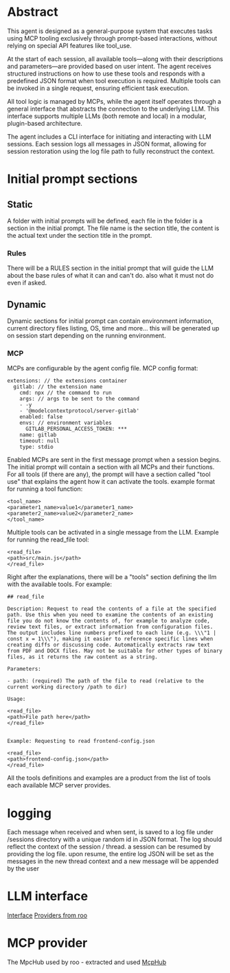 
# Abstract
This agent is designed as a general-purpose system that executes tasks using MCP tooling exclusively through prompt-based interactions, without relying on special API features like tool_use.

At the start of each session, all available tools—along with their descriptions and parameters—are provided based on user intent. The agent receives structured instructions on how to use these tools and responds with a predefined JSON format when tool execution is required. Multiple tools can be invoked in a single request, ensuring efficient task execution.

All tool logic is managed by MCPs, while the agent itself operates through a general interface that abstracts the connection to the underlying LLM. This interface supports multiple LLMs (both remote and local) in a modular, plugin-based architecture.  

The agent includes a CLI interface for initiating and interacting with LLM sessions. Each session logs all messages in JSON format, allowing for session restoration using the log file path to fully reconstruct the context.


# Initial prompt sections

## Static
A folder with initial prompts will be defined, each file in the folder is a section in the initial prompt. The file name is the section title, the content is the actual text under the section title in the prompt. 

### Rules
There will be a RULES section in the initial prompt that will guide the LLM about the base rules of what it can and can't do. also what it must not do even if asked. 

## Dynamic
Dynamic sections for initial prompt can contain environment information, current directory files listing, OS, time and more... this will be generated up on session start depending on the running environment. 

### MCP
MCPs are configurable by the agent config file. MCP config format:
```
extensions: // the extensions container
  gitlab: // the extension name
    cmd: npx // the command to run
    args: // args to be sent to the command
    - -y
    - '@modelcontextprotocol/server-gitlab'    
    enabled: false 
    envs: // environment variables
      GITLAB_PERSONAL_ACCESS_TOKEN: ***
    name: gitlab
    timeout: null
    type: stdio
```

Enabled MCPs are sent in the first message prompt when a session begins. 
The initial prompt will contain a section with all MCPs and their functions.
For all tools (if there are any), the prompt will have a section called "tool use" that explains the agent how it can activate the tools.
example format for running a tool function:
```
<tool_name>
<parameter1_name>value1</parameter1_name>
<parameter2_name>value2</parameter2_name>
</tool_name>
```
Multiple tools can be activated in a single message from the LLM.
Example for running the read_file tool: 
```
<read_file>
<path>src/main.js</path>
</read_file>
```

Right after the explanations, there will be a "tools" section defining the llm with the available tools. For example:
```
## read_file

Description: Request to read the contents of a file at the specified path. Use this when you need to examine the contents of an existing file you do not know the contents of, for example to analyze code, review text files, or extract information from configuration files. The output includes line numbers prefixed to each line (e.g. \\\"1 | const x = 1\\\"), making it easier to reference specific lines when creating diffs or discussing code. Automatically extracts raw text from PDF and DOCX files. May not be suitable for other types of binary files, as it returns the raw content as a string.

Parameters:

- path: (required) The path of the file to read (relative to the current working directory /path to dir)

Usage:

<read_file>
<path>File path here</path>
</read_file>


Example: Requesting to read frontend-config.json

<read_file>
<path>frontend-config.json</path>
</read_file>
```

All the tools definitions and examples are a product from the list of tools each available MCP server provides. 


# logging

Each message when received and when sent, is saved to a log file under /sessions directory with a unique random id in JSON format. The log should reflect the context of the session / thread. a session can be resumed by providing the log file. upon resume, the entire log JSON will be set as the messages in the new thread context and a new message will be appended by the user

# LLM interface
[Interface](https://github.com/RooVetGit/Roo-Code/blob/main/src/api/providers/base-provider.ts)
[Providers from roo](https://github.com/RooVetGit/Roo-Code/tree/main/src/api/providers)

# MCP provider

The MpcHub used by roo - extracted and used [McpHub](https://github.com/RooVetGit/Roo-Code/blob/main/src/services/mcp/McpHub.ts)




